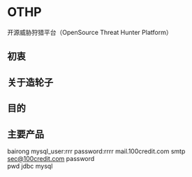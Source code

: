# OTHP
开源威胁狩猎平台（OpenSource Threat Hunter Platform）

## 初衷
## 关于造轮子
## 目的
## 主要产品
bairong 
mysql_user:rrr
password:rrrr
mail.100credit.com
smtp
sec@100credit.com
password\
pwd
jdbc
mysql
